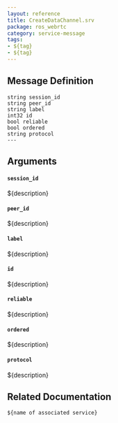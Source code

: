 ```yaml
---
layout: reference
title: CreateDataChannel.srv
package: ros_webrtc
category: service-message
tags: 
- ${tag}
- ${tag} 
---
```


## Message Definition
```
string session_id
string peer_id
string label
int32 id
bool reliable
bool ordered
string protocol
---
```

## Arguments
#### `session_id`
${description}

#### `peer_id`
${description}

#### `label`
${description}

#### `id`
${description}

#### `reliable`
${description}

#### `ordered`
${description}

#### `protocol`
${description}

## Related Documentation
``${name of associated service}``  
